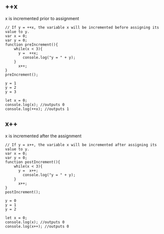 ## ++x
x is incremented prior to assignment

```
// If y = ++x, the variable x will be incremented before assigning its value to y.
var x = 0;
var y = 0;
function preIncrement(){
    while(x < 3){
      y =  ++x;
        console.log("y = " + y);
    }
      x++;
}
preIncrement();
```
```
y = 1
y = 2
y = 3
```
```
let x = 0;
console.log(x); //outputs 0
console.log(++x); //outputs 1
```

## x++
x is incremented after the assignment

```
// If y = x++, the variable x will be incremented after assigning its value to y.
var x = 0;
var y = 0;
function postIncrement(){
    while(x < 3){
      y =  x++;
        console.log("y = " + y);
    }
      x++;
}
postIncrement();
```
```
y = 0
y = 1
y = 2
```
```
let x = 0;
console.log(x); //outputs 0
console.log(x++); //outputs 0
```